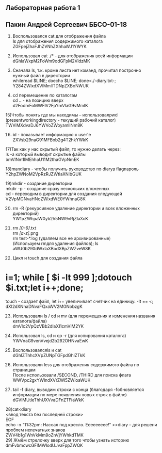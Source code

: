 ## Лабораторная работа 1  
## Пакин Андрей Сергеевич ББСО-01-18  

1) Воспользовался cat для отображения файла  
ls для отображения содержимого каталога  
ZGFpejZhaFJhZVNhZXhhaWJ1YWYK  
 

2) Использовал cat ./* - для отображения всей информации  
dGhlaWxpM2FoWm9odGFpM2VldzMK  
 

3) Сначала ls, т.к. кроме листа нет команд, прочитал построчно нужный файл в директории  
whileread $LINE; doecho $LINE; done<./-diary.txt-;  
Y284ZWlxdXVlMmllTDNpZXBoNWUK  
 

14) cd перемещение по каталогам  
cd .. - на позицию вверх  
d2FodmFoMWFlV2FpYmVlaG9vMmIK  
 

15)Чтобы понять где мы находимы – использовалpwd (presentworkingdirectory - текущий рабочий каталог)  
TWVlMXdvaDJ6YWVoZWoyamllNm8K  
 

16) id - показывает информацию о user'е  
ZXVsb29naG91MFBob2g4T2hkYWkK  
 

17)Так как у нас скрытый файл, то нужно делать через:  
ls -a который выводит скрытые файлы  
bmVlNm1lMEhhaU11M2thaGVpNmEK  
 










18)mandiary - чтобы получить руководство по diaryв flagпароль  
Y2hpZWNoM2VpRzRJZWtlaXNlbGUK  
 

19)mkdir - создание директории  
mkdir -p - создание сразу нескольких вложенных  
cd - переходим в директории для создания следующей  
V2VpMGNvaHNoZWlxdWE0YWhnaG8K  
 





20) rm -R (рекурсивное удаление директории и всех вложенных директорий)  
YW1pZWhpaW0yb2h5NW9vRjZlaXcK  
 

21) rm *[0-9]*.txt  
rm *[a-z]*.png  
rm test-*.log (удаляем все не архивированные)  
(Используем rmдля удаления файлов); ls  
aWU0b29XdWxlaXBodXBpZWZveW8K  
 
 

22) Цикл и touch для создания файла  
# i=1; while [ $i -lt 999 ];dotouch $i.txt;let i++;done;  
touch - создает файл, let i++ увеличивает счетчик на единицу. -lt == <;  
dXI2dXNhaDNvaFQxaWV2MGNobzgK  
 
 

23) Использовали ls / cd и mv (для перемещения и изменения названия каталога/файла)  
dmVlc2VpQzVBb2dlaXI1cmVlM2YK  
 


24) Использовал ls, cd и cp -r (для копирования каталога)  
YWVnaG9venVvejd2b292OHNvaEwK  
   

25) Воспользовалсяls и cat  
dGhlZThhcXVpZUNpTGFpdGhlZTkK  
 

26) Использовали less для отображения содержимого файла по страницам  
После использовали /SECOND, /THIRD для поиска флага  
WWVpc2gxYWlndXVrZWl5ZWloaWUK  
 

27) tail -f diary, выводим строки с конца (благодаря -fобновляется информации по мере появления новых строк в файле)  
dGVlMUtleThhUXVvaDFnZTFiaWkK  
 
 
28)cat<<EOF>diary  
<ввод текста без последней строки>  
EOF  
echo -n "11:32pm: Нассал под кресло. Еееееееее!" >>diary – для решени проблем непечатных знаков  
ZWV4b1g1WnVkMm9oZnVjYWhkdTMK    
29) Жмём стрелочку вверх для того чтобы узнать историю    
dmFvbmcwcGFlMWlodUJvaFppZWQK    
 
